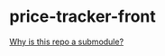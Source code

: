# price-tracker-front

[Why is this repo a submodule?](https://www.reddit.com/r/git/comments/1m2y5d/comment/cc5xipi/?utm_source=share&utm_medium=web2x&context=3)
